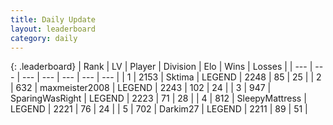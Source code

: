 ```yaml
---
title: Daily Update
layout: leaderboard
category: daily
---
```


{: .leaderboard}
| Rank | LV | Player | Division | Elo | Wins | Losses |
| --- | --- | --- | --- | --- | --- | --- |
| <span data-change="2">1</span> | 2153 | <span title="ID: 353063">Sktima</span> | LEGEND | <span data-change="4">2248</span> | <span data-change="4">85</span> | <span data-change="1">25</span> |
| <span data-change="-1">2</span> | 632 | <span title="ID: 410122">maxmeister2008</span> | LEGEND | <span data-change="-41">2243</span> | <span data-change="14">102</span> | <span data-change="6">24</span> |
| <span data-change="1">3</span> | 947 | <span title="ID: 402846">SparingWasRight</span> | LEGEND | <span data-change="0">2223</span> | <span data-change="0">71</span> | <span data-change="0">28</span> |
| <span data-change="-2">4</span> | 812 | <span title="ID: 153129">SleepyMattress</span> | LEGEND | <span data-change="-25">2221</span> | <span data-change="7">76</span> | <span data-change="4">24</span> |
| <span data-change="2">5</span> | 702 | <span title="ID: 694036">Darkim27</span> | LEGEND | <span data-change="6">2211</span> | <span data-change="7">89</span> | <span data-change="2">51</span> |